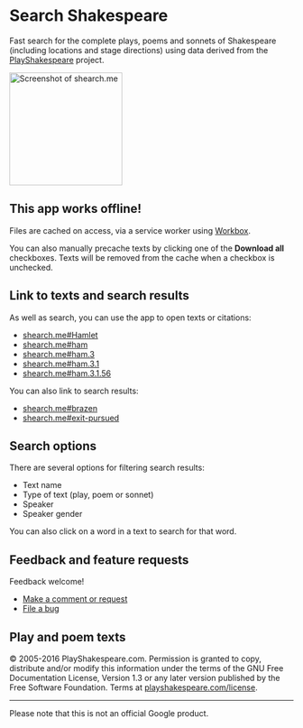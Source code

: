 # Search Shakespeare

Fast search for the complete plays, poems and sonnets of Shakespeare (including locations and stage directions) using data derived from the [PlayShakespeare](https://www.playshakespeare.com) project.

<img src="https://user-images.githubusercontent.com/205226/53036063-d79dca00-346e-11e9-82e5-11498b173f97.png" width="200" alt="Screenshot of shearch.me">

## This app works offline!

Files are cached on access, via a service worker using [Workbox](https://developers.google.com/web/tools/workbox/).

You can also manually precache texts by clicking one of the **Download all** checkboxes. Texts will be removed from the cache when a checkbox is unchecked.

## Link to texts and search results

As well as search, you can use the app to open texts or citations:

* [shearch.me#Hamlet](https://shearch.me#Hamlet)
* [shearch.me#ham](https://shearch.me#ham)
* [shearch.me#ham.3](https://shearch.me#ham.3)
* [shearch.me#ham.3.1](https://shearch.me#ham.3.1)
* [shearch.me#ham.3.1.56](https://shearch.me#ham.3.1.56)

You can also link to search results:

* [shearch.me#brazen](https://shearch.me#brazen)
* [shearch.me#exit-pursued](https://shearch.me#exit-pursued)

## Search options

There are several options for filtering search results: 
* Text name
* Type of text (play, poem or sonnet)
* Speaker
* Speaker gender

You can also click on a word in a text to search for that word.

## Feedback and feature requests

Feedback welcome! 

* [Make a comment or request](https://goo.gl/forms/smd5GkvYqRH6cxhm2) 
* [File a bug](https://github.com/samdutton/shearch/issues/new)

## Play and poem texts

© 2005-2016 PlayShakespeare.com. Permission is granted to copy, distribute and/or modify this information under the terms of the GNU Free Documentation License, Version 1.3 or any later version published by the Free Software Foundation. Terms at [playshakespeare.com/license](http://www.playshakespeare.com/license).

---

Please note that this is not an official Google product.
